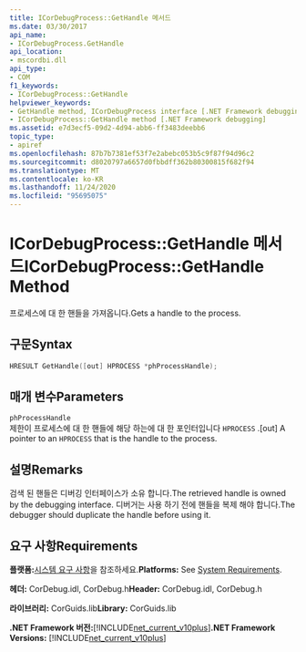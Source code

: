 ```yaml
---
title: ICorDebugProcess::GetHandle 메서드
ms.date: 03/30/2017
api_name:
- ICorDebugProcess.GetHandle
api_location:
- mscordbi.dll
api_type:
- COM
f1_keywords:
- ICorDebugProcess::GetHandle
helpviewer_keywords:
- GetHandle method, ICorDebugProcess interface [.NET Framework debugging]
- ICorDebugProcess::GetHandle method [.NET Framework debugging]
ms.assetid: e7d3ecf5-09d2-4d94-abb6-ff3483deebb6
topic_type:
- apiref
ms.openlocfilehash: 87b7b7381ef53f7e2abebc053b5c9f87f94d96c2
ms.sourcegitcommit: d8020797a6657d0fbbdff362b80300815f682f94
ms.translationtype: MT
ms.contentlocale: ko-KR
ms.lasthandoff: 11/24/2020
ms.locfileid: "95695075"
---
```

# <a name="icordebugprocessgethandle-method"></a><span data-ttu-id="e8a04-102">ICorDebugProcess::GetHandle 메서드</span><span class="sxs-lookup"><span data-stu-id="e8a04-102">ICorDebugProcess::GetHandle Method</span></span>

<span data-ttu-id="e8a04-103">프로세스에 대 한 핸들을 가져옵니다.</span><span class="sxs-lookup"><span data-stu-id="e8a04-103">Gets a handle to the process.</span></span>  
  
## <a name="syntax"></a><span data-ttu-id="e8a04-104">구문</span><span class="sxs-lookup"><span data-stu-id="e8a04-104">Syntax</span></span>  
  
```cpp  
HRESULT GetHandle([out] HPROCESS *phProcessHandle);  
```  
  
## <a name="parameters"></a><span data-ttu-id="e8a04-105">매개 변수</span><span class="sxs-lookup"><span data-stu-id="e8a04-105">Parameters</span></span>  

 `phProcessHandle`  
 <span data-ttu-id="e8a04-106">제한이 프로세스에 대 한 핸들에 해당 하는에 대 한 포인터입니다 `HPROCESS` .</span><span class="sxs-lookup"><span data-stu-id="e8a04-106">[out] A pointer to an `HPROCESS` that is the handle to the process.</span></span>  
  
## <a name="remarks"></a><span data-ttu-id="e8a04-107">설명</span><span class="sxs-lookup"><span data-stu-id="e8a04-107">Remarks</span></span>  

 <span data-ttu-id="e8a04-108">검색 된 핸들은 디버깅 인터페이스가 소유 합니다.</span><span class="sxs-lookup"><span data-stu-id="e8a04-108">The retrieved handle is owned by the debugging interface.</span></span> <span data-ttu-id="e8a04-109">디버거는 사용 하기 전에 핸들을 복제 해야 합니다.</span><span class="sxs-lookup"><span data-stu-id="e8a04-109">The debugger should duplicate the handle before using it.</span></span>  
  
## <a name="requirements"></a><span data-ttu-id="e8a04-110">요구 사항</span><span class="sxs-lookup"><span data-stu-id="e8a04-110">Requirements</span></span>  

 <span data-ttu-id="e8a04-111">**플랫폼:**[시스템 요구 사항](../../get-started/system-requirements.md)을 참조하세요.</span><span class="sxs-lookup"><span data-stu-id="e8a04-111">**Platforms:** See [System Requirements](../../get-started/system-requirements.md).</span></span>  
  
 <span data-ttu-id="e8a04-112">**헤더:** CorDebug.idl, CorDebug.h</span><span class="sxs-lookup"><span data-stu-id="e8a04-112">**Header:** CorDebug.idl, CorDebug.h</span></span>  
  
 <span data-ttu-id="e8a04-113">**라이브러리:** CorGuids.lib</span><span class="sxs-lookup"><span data-stu-id="e8a04-113">**Library:** CorGuids.lib</span></span>  
  
 <span data-ttu-id="e8a04-114">**.NET Framework 버전:**[!INCLUDE[net_current_v10plus](../../../../includes/net-current-v10plus-md.md)]</span><span class="sxs-lookup"><span data-stu-id="e8a04-114">**.NET Framework Versions:** [!INCLUDE[net_current_v10plus](../../../../includes/net-current-v10plus-md.md)]</span></span>
